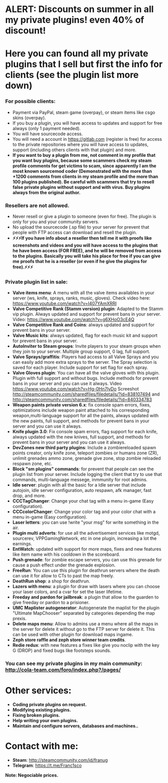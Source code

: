# ALERT: Discounts on summer in all my private plugins! even 40% of discount!

# Here you can found all my private plugins that I sell but first the info for clients (see the plugin list more down)

### For possible clients:

* Payment via PayPal, steam game (overpay), or steam items like csgo skins (overpay).
* If you buy a plugin, you will have access to updates and support for free always (only 1 payment needed).
* You will have sourcecode access.
* You will need a account in https://gitlab.com (register is free) for access to the private repositories where you will have access to updates, support (including others clients with that plugin) and more.
* **If you want to buy a plugin from me, not comment in my profile that you want buy plugins, because some scammers check my steam profile comments for get victims to scam, since apparently I am the most known sourcemod coder (Demonstrated with the more than +1200 comments from clients in my steam profile and the more than 100 plugins published). Be careful with scammers that try to resell false private plugins without support and with virus. Buy plugins always from the original author.**


### Resellers are not allowed.

* Never resell or give a plugin to someone (even for free). The plugin is only for you and your community servers.
* No upload the sourcecode (.sp file) to your server for prevent that people with FTP access can download and resell the plugin.
* **:zap::zap::zap:If you have info about a reseller then tell me it with proofs like screenshots and videos and you will have access to the plugins that he have been access (FOR FREE), and he will be removed from access to the plugins. Basically you will take his place for free if you can give me proofs that he is a reseller (or even if he give the plugins for free).:zap::zap::zap:**


### Private plugin list in sale:

* **Valve items menu**: A menu with all the valve items availables in your server (ws, knife, sprays, ranks, music, gloves). Check video here: https://www.youtube.com/watch?v=I407YAmXRRI
* **Valve Competitive Rank (Stamm version) plugin**: Adapted to the Stamm vip plugin. Always updated and support for prevent bans in your server. Video: https://www.youtube.com/watch?v=g6XHoO3cE4Q
* **Valve Competitive Rank and Coins**: always updated and support for prevent bans in your server.
* **Valve Music kits**: always updated, flag for each music kit and support for prevent bans in your server.
* **AutoInviter to Steam groups**: Invite players to your steam groups when they join to your server. Multiple group support, 0 lag, full support.
* **Valve Sprays/graffitis**: Players had access to all Valve Sprays and you can easily add more extra sprays to the server. The Spray selection is saved for each player. Include support for set flag for each spray.
* **Valve Gloves plugin**: You can have all the valve gloves with this plugin. Plugin with full support and without bugs. Include methods for prevent bans in your server and you can use it always. Video https://www.youtube.com/watch?v=Hg-0Hn7lyDo Screeshot http://steamcommunity.com/sharedfiles/filedetails/?id=838107494 and http://steamcommunity.com/sharedfiles/filedetails/?id=840334783
* **Weapon paints private version 6.x**: fix console spam errors, fixes, optimizations include weapon paint attached to his corresponding weapon,multi-language support for all the paints, always updated with the new paints, full support, and methods for prevent bans in your server and you can use it always.
* **Knife plugin 3.0**: Fix console spam errors, flag support for each knife, always updated with the new knives, full support, and methods for prevent bans in your server and you can use it always.
* **DevZones new third party plugins**: Include a zombiereloaded spawn points creator, only knife zone, teleport zombies or humans zone (ZR), unlimit grenades ammo zone, grenade give zone, stop zombie reloaded respawn zone, etc.
* **Block "sm plugins" commands**: for prevent that people can see the plugin list from your server. Include logging the client that try to use that commands, multi-language messege, inmmunity for root admins.
* **Idle server**: plugin with all the basic for a Idle server that include autojoin, idle server configuration, auto respawn, afk manager, fast drop, and more.
* **CCCTagChanger**: Change your chat tag with a menu in-game (Easy configuration).
* **CCCcolorChanger**: Change your color tag and your color chat with a menu in-game (Easy configuration).
* **Laser letters**: you can use !write "your msg" for write something in the air.
* **Plugin multi adverts**: for use all the advertisement services like motgd, sourcerev, VPPGamingNetwork, etc in one plugin, increasing a lot the earnings.
* **EntWatch**: updated with support for more maps, fixes and new features like item name with his cooldown in the scoreboard.
* **Push grenade**: for zombie escape servers, you can use this grenade for cause a push effect under the grenade explosion.
* **FreeRun**: You can use this plugin for deathrun servers where the death can use it for allow to CTs to past the map freely.
* **DeathRun shop**: a shop for deathrun.
* **Lazers with menu**: a plugin for draw with lasers where you can choose your laser colors, and a cvar for set the laser lifetime.
* **Freeday and pardon for jailbreak**: a plugin that allow to the guarden to give freeday or pardon to a prisioner.
* **UMC Maplister autogenerator**: Autogenerate the maplist for the plugin "Ultimate MapChooser" separated by categories depending the map prexis.
* **Delete maps menu**: Allow to admins use a menu where all the maps in the server for delete it without go to the FTP server for delete it. This can be used with other plugin for download maps ingame.
* **Zeph store raffle and zeph store winner team credits**.
* **Redie redux**: with new features a fixes like give you noclip with the key G (DROP) and fixed bugs like footsteps sounds.


### You can see my private plugins in my main community: http://cola-team.com/foro/index.php?/pages/


# Other services:

* **Coding private plugins on request.**
* **Modifying existing plugins.**
* **Fixing broken plugins.**
* **Help writing your own plugins.**
* **Maintain and configure servers, databases and machines..**


# Contact with me:  

* **Steam**: http://steamcommunity.com/id/franug
* **Telegram**: https://t.me/Franc1sco

**Note: Negociable prices.**


